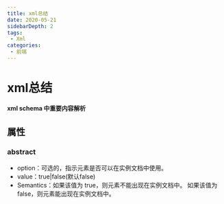 ```yaml
---
title: xml总结
date: 2020-05-21
sidebarDepth: 2
tags:
 - Xml
categories:
 - 前端
---
```

# xml总结
**xml schema 中重要内容解析**

## 属性

### abstract

* option：可选的，指示元素是否可以在实例文档中使用。
* value：true|false(默认false)
* Semantics：如果该值为 true，则元素不能出现在实例文档中。 如果该值为 false，则元素能出现在实例文档中。
  
